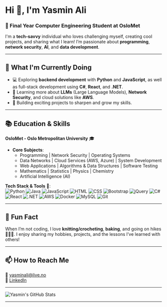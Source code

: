 # Hi 👋, I'm Yasmin Ali  

### 🚀 Final Year Computer Engineering Student at OsloMet  
I'm a **tech-savvy** individual who loves challenging myself, creating cool projects, and sharing what I learn! I’m passionate about **programming**, **network security**, **AI**, and **data development**.  

---

## 🌱 What I'm Currently Doing
- 💻 Exploring **backend development** with **Python** and **JavaScript**, as well as full-stack development using **C#**, **React**, and **.NET**.  
- 🔐 Learning more about **LLMs** (Large Language Models), **Network Security**, and cloud solutions like **AWS**.  
- 🚀 Building exciting projects to sharpen and grow my skills.  

---

## 📚 Education & Skills  
**OsloMet - Oslo Metropolitan University** 🎓  
- **Core Subjects**:  
  - Programming | Network Security | Operating Systems  
  - Data Networks | Cloud Services (AWS, Azure) | System Development  
  - Web Applications | Algorithms & Data Structures | Software Testing  
  - Mathematics | Statistics | Physics | Chemistry  
  - Artificial Intelligence (AI)  

**Tech Stack & Tools** 🚀:  
![Python](https://img.shields.io/badge/-Python-333333?style=flat&logo=python) ![Java](https://img.shields.io/badge/-Java-333333?style=flat&logo=openjdk)  ![JavaScript](https://img.shields.io/badge/-JavaScript-333333?style=flat&logo=javascript) ![HTML](https://img.shields.io/badge/-HTML5-333333?style=flat&logo=html5) ![CSS](https://img.shields.io/badge/-CSS3-333333?style=flat&logo=css3) ![Bootstrap](https://img.shields.io/badge/-Bootstrap-333333?style=flat&logo=bootstrap) ![jQuery](https://img.shields.io/badge/-jQuery-333333?style=flat&logo=jquery) ![C#](https://img.shields.io/badge/-C%23-333333?style=flat&logo=csharp) ![React](https://img.shields.io/badge/-React-333333?style=flat&logo=react) ![.NET](https://img.shields.io/badge/-.NET-333333?style=flat&logo=dotnet) ![AWS](https://img.shields.io/badge/-AWS-333333?style=flat&logo=amazonaws) ![Docker](https://img.shields.io/badge/-Docker-333333?style=flat&logo=docker) ![MySQL](https://img.shields.io/badge/-MySQL-333333?style=flat&logo=mysql) ![Git](https://img.shields.io/badge/-Git-333333?style=flat&logo=git)  
 

---

## 🌟 Fun Fact  
When I’m not coding, I love **knitting/crocheting**, **baking**, and going on hikes 🧶🍰🥾. I enjoy sharing my hobbies, projects, and the lessons I’ve learned with others!  

---

## 📫 How to Reach Me  
📧 [yasminali@live.no](mailto:yasminali@live.no)  
🔗 [LinkedIn](https://www.linkedin.com/in/yasmin-ali-6b91672b8/)  

---

![Yasmin's GitHub Stats](https://github-readme-stats.vercel.app/api?username=yasmin2602&show_icons=true&theme=radical&count_private=true)  

---

